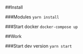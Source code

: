 ##Install

###Modules
```yarn install```

###Start docker
```docker-compose up```

##Work

###Start dev version 
```yarn start```